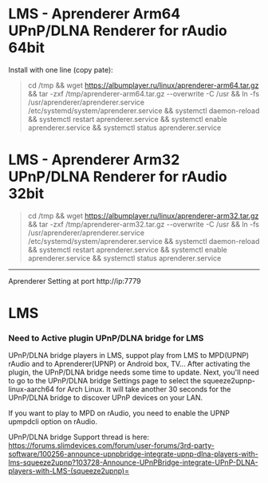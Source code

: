 
# LMS - Aprenderer Arm64 UPnP/DLNA Renderer for rAudio 64bit
Install with one line (copy pate):
>
> cd /tmp && wget https://albumplayer.ru/linux/aprenderer-arm64.tar.gz && tar -zxf /tmp/aprenderer-arm64.tar.gz --overwrite -C /usr && ln -fs /usr/aprenderer/aprenderer.service /etc/systemd/system/aprenderer.service && systemctl daemon-reload && systemctl restart aprenderer.service && systemctl enable aprenderer.service && systemctl status aprenderer.service
>
# LMS - Aprenderer Arm32 UPnP/DLNA Renderer for rAudio 32bit
>
> cd /tmp && wget https://albumplayer.ru/linux/aprenderer-arm32.tar.gz && tar -zxf /tmp/aprenderer-arm32.tar.gz --overwrite -C /usr && ln -fs /usr/aprenderer/aprenderer.service /etc/systemd/system/aprenderer.service && systemctl daemon-reload && systemctl restart aprenderer.service && systemctl enable aprenderer.service && systemctl status aprenderer.service
>
-----------------
Aprenderer Setting at port http://ip:7779
>
# LMS
### Need to Active plugin UPnP/DLNA bridge for LMS
>
UPnP/DLNA bridge players in LMS, suppot play from LMS to MPD(UPNP) rAudio and to Aprenderer(UPNP) or Android box, TV...
After activating the plugin, the UPnP/DLNA bridge needs some time to update. Next, you'll need to go to the UPnP/DLNA bridge Settings page to select the squeeze2upnp-linux-aarch64 for Arch Linux. It will take another 30 seconds for the UPnP/DLNA bridge to discover UPnP devices on your LAN.
>
If you want to play to MPD on rAudio, you need to enable the UPNP upmpdcli option on rAudio.
>
 UPnP/DLNA bridge Support thread is here:
https://forums.slimdevices.com/forum/user-forums/3rd-party-software/100256-announce-upnpbridge-integrate-upnp-dlna-players-with-lms-squeeze2upnp?103728-Announce-UPnPBridge-integrate-UPnP-DLNA-players-with-LMS-(squeeze2upnp)=
